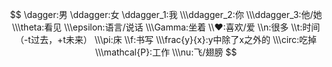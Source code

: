$$
    \dagger:男
    \ddagger:女
    \ddagger_1:我
    \\\ddagger_2:你
    \\\ddagger_3:他/她
    \\\theta:看见
    \\\epsilon:语言/说话
    \\\Gamma:坐着
    \\♥:喜欢/爱
    \\n:很多
    \\t:时间（-t过去，+t未来）
    \\\pi:床
    \\f:书写
    \\\frac{y}{x}:y中除了x之外的
    \\\circ:吃掉
    \\\mathcal{P}:工作
    \\\nu:飞/翅膀
$$
